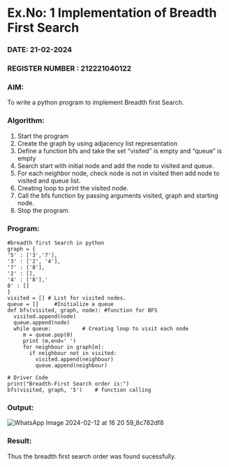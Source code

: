 # Ex.No: 1  Implementation of Breadth First Search 
### DATE:  21-02-2024                                                                          
### REGISTER NUMBER : 212221040122
### AIM: 
To write a python program to implement Breadth first Search. 
### Algorithm:
1. Start the program
2. Create the graph by using adjacency list representation
3. Define a function bfs and take the set “visited” is empty and “queue” is empty
4. Search start with initial node and add the node to visited and queue.
5. For each neighbor node, check node is not in visited then add node to visited and queue list.
6.  Creating loop to print the visited node.
7.   Call the bfs function by passing arguments visited, graph and starting node.
8.   Stop the program.
### Program:
```
#breadth first Search in python 
graph = {
'5' : ['3','7'],
'3' : ['2', '4'],
'7' : ['8'],
'2' : [],
'4' : ['8'],'
8' : []
}
visited = [] # List for visited nodes.
queue = []     #Initialize a queue
def bfs(visited, graph, node): #function for BFS
  visited.append(node)
  queue.append(node)
  while queue:          # Creating loop to visit each node
     m = queue.pop(0) 
     print (m,end=' ') 
     for neighbour in graph[m]:
       if neighbour not in visited:
         visited.append(neighbour)
       	 queue.append(neighbour)

# Driver Code
print("Breadth-First Search order is:")
bfs(visited, graph, '5')    # function calling
```
### Output:
![WhatsApp Image 2024-02-12 at 16 20 59_8c782df8](https://github.com/Poojariyaa/AI_Lab_2023-24/assets/127511817/7fd8f2ae-a646-41cd-af27-173526cca8a8)
### Result:
Thus the breadth first search order was found sucessfully.
